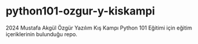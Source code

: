 # python101-ozgur-y-kiskampi
2024 Mustafa Akgül Özgür Yazılım Kış Kampı Python 101 Eğitimi için eğitim içeriklerinin bulunduğu repo.
